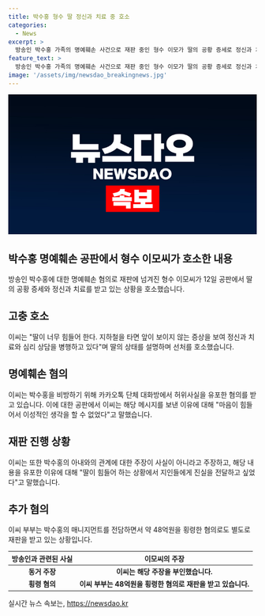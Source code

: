 ```yaml
---
title: 박수홍 형수 딸 정신과 치료 중 호소
categories:
  - News
excerpt: >
  방송인 박수홍 가족의 명예훼손 사건으로 재판 중인 형수 이모가 딸의 공황 증세로 정신과 치료를 받고 있음을 호소했다. 혐의는 박수홍 비방을 목적으로 허위사실을 유포한 것으로, 이씨는 목격한 증거가 없다고 주장하며 마음이 힘들어서 이성적이지 못했다고 설명했다. 이씨 부부는 박수홍의 매니지먼트를 전담하면서 약 48억원을 횡령한 혐의로 별도 재판을 받고 있다.
feature_text: >
  방송인 박수홍 가족의 명예훼손 사건으로 재판 중인 형수 이모가 딸의 공황 증세로 정신과 치료를 받고 있음을 호소했다. 혐의는 박수홍 비방을 목적으로 허위사실을 유포한 것으로, 이씨는 목격한 증거가 없다고 주장하며 마음이 힘들어서 이성적이지 못했다고 설명했다. 이씨 부부는 박수홍의 매니지먼트를 전담하면서 약 48억원을 횡령한 혐의로 별도 재판을 받고 있다.
image: '/assets/img/newsdao_breakingnews.jpg'
---
```


<p><img src="/assets/img/newsdao_breakingnews.jpg" alt="pcversion 속보" /></p>

<h2><b>박수홍 명예훼손 공판에서 형수 이모씨가 호소한 내용</b></h2>

<p data-ke-size="size16">방송인 박수홍에 대한 명예훼손 혐의로 재판에 넘겨진 형수 이모씨가 12일 공판에서 딸의 공황 증세와 정신과 치료를 받고 있는 상황을 호소했습니다.</p>

<h2 data-ke-size="size26">고충 호소</h2>

<p data-ke-size="size16">이씨는 "딸이 너무 힘들어 한다. 지하철을 타면 앞이 보이지 않는 증상을 보여 정신과 치료와 심리 상담을 병행하고 있다"며 딸의 상태를 설명하며 선처를 호소했습니다.</p>

<h2 data-ke-size="size26">명예훼손 혐의</h2>

<p data-ke-size="size16">이씨는 박수홍을 비방하기 위해 카카오톡 단체 대화방에서 허위사실을 유포한 혐의를 받고 있습니다. 이에 대한 공판에서 이씨는 해당 메시지를 보낸 이유에 대해 "마음이 힘들어서 이성적인 생각을 할 수 없었다"고 말했습니다.</p>

<h2 data-ke-size="size26">재판 진행 상황</h2>

<p data-ke-size="size16">이씨는 또한 박수홍의 아내와의 관계에 대한 주장이 사실이 아니라고 주장하고, 해당 내용을 유포한 이유에 대해 "딸이 힘들어 하는 상황에서 지인들에게 진실을 전달하고 싶었다"고 말했습니다.</p>

<h2 data-ke-size="size26">추가 혐의</h2>

<p data-ke-size="size16">이씨 부부는 박수홍의 매니지먼트를 전담하면서 약 48억원을 횡령한 혐의로도 별도로 재판을 받고 있는 상황입니다.</p>

<table>
    <thead>
        <tr>
            <th><b>방송인과 관련된 사실</b></th>
            <th><b>이모씨의 주장</b></th>
        </tr>
    </thead>
    <tbody>
        <tr>
            <td style="text-align: center; height: 17px;"><b>동거 주장</b></td>
            <td style="text-align: center; height: 17px;"><b>이씨는 해당 주장을 부인했습니다.</b></td>
        </tr>
        <tr>
            <td style="text-align: center; height: 17px;"><b>횡령 혐의</b></td>
            <td style="text-align: center; height: 17px;"><b>이씨 부부는 48억원을 횡령한 혐의로 재판을 받고 있습니다.</b></td>
        </tr>
    </tbody>
</table>
실시간 뉴스 속보는, <a href="https://newsdao.kr" rel="dofollow">https://newsdao.kr</a>


